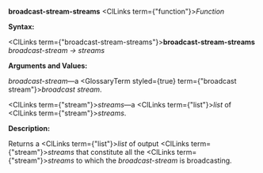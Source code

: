 **broadcast-stream-streams** <ClLinks  term={"function"}><i>Function</i></ClLinks> 



**Syntax:** 



<ClLinks  term={"broadcast-stream-streams"}><b>broadcast-stream-streams</b></ClLinks> *broadcast-stream → streams* 



**Arguments and Values:** 



*broadcast-stream*—a <GlossaryTerm styled={true} term={"broadcast stream"}><i>broadcast stream</i></GlossaryTerm>. 



<ClLinks  term={"stream"}><i>streams</i></ClLinks>—a <ClLinks  term={"list"}><i>list</i></ClLinks> of <ClLinks  term={"stream"}><i>streams</i></ClLinks>. 



**Description:** 



Returns a <ClLinks  term={"list"}><i>list</i></ClLinks> of output <ClLinks  term={"stream"}><i>streams</i></ClLinks> that constitute all the <ClLinks  term={"stream"}><i>streams</i></ClLinks> to which the *broadcast-stream* is broadcasting. 



